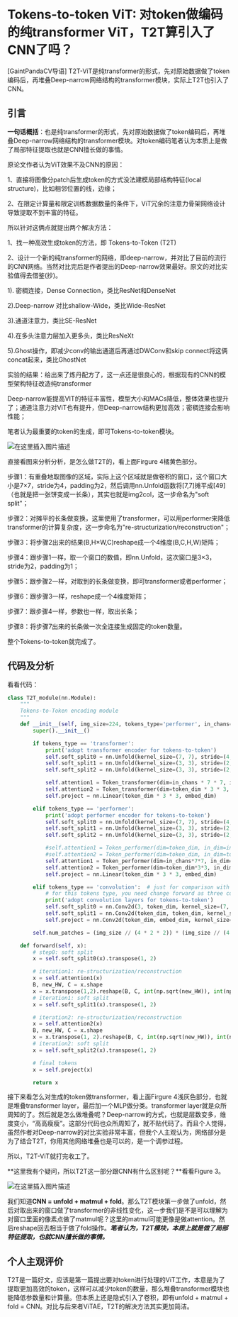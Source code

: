 # Tokens-to-token ViT: 对token做编码的纯transformer ViT，T2T算引入了CNN了吗？

[GaintPandaCV导语] T2T-ViT是纯transformer的形式，先对原始数据做了token编码后，再堆叠Deep-narrow网络结构的transformer模块，实际上T2T也引入了CNN。  

## 引言

**一句话概括**：也是纯transformer的形式，先对原始数据做了token编码后，再堆叠Deep-narrow网络结构的transformer模块。对token编码笔者认为本质上是做了局部特征提取也就是CNN擅长做的事情。   

原论文作者认为ViT效果不及CNN的原因：  

1、直接将图像分patch后生成token的方式没法建模局部结构特征(local structure)，比如相邻位置的线，边缘；  

2、在限定计算量和限定训练数据数量的条件下，ViT冗余的注意力骨架网络设计导致提取不到丰富的特征。   

所以针对这俩点就提出两个解决方法：     

1、找一种高效生成token的方法，即 Tokens-to-Token (T2T)   

2、设计一个新的纯transformer的网络，即deep-narrow，并对比了目前的流行的CNN网络。当然对比完后是作者提出的Deep-narrow效果最好。原文的对比实验值得去借鉴(抄)。     

1). 密稠连接，Dense Connection，类比ResNet和DenseNet

2).Deep-narrow 对比shallow-Wide，类比Wide-ResNet

3).通道注意力，类比SE-ResNet

4).在多头注意力层加入更多头，类比ResNeXt

5).Ghost操作，即减少conv的输出通道后再通过DWConv和skip connect将这俩concat起来，类比GhostNet

实验的结果：给出来了炼丹配方了，这一点还是很良心的，根据现有的CNN的模型架构特征改造纯transformer

Deep-narrow能提高VIT的特征丰富性，模型大小和MACs降低，整体效果也提升了；通道注意力对ViT也有提升，但Deep-narrow结构更加高效；密稠连接会影响性能；  

笔者认为最重要的token的生成，即可Tokens-to-token模块。   

![在这里插入图片描述](https://img-blog.csdnimg.cn/831bc2dbc0894f2398ea560af4c9f283.png?x-oss-process=image/watermark,type_d3F5LXplbmhlaQ,shadow_50,text_Q1NETiBATG9Cb2I=,size_20,color_FFFFFF,t_70,g_se,x_16)



直接看图来分析分析，是怎么做T2T的，看上面Firgure 4橘黄色部分。    

步骤1：有重叠地取图像的区域，实际上这个区域就是做卷积的窗口，这个窗口大小是7×7，stride为4，padding为2，然后调用nn.Unfold函数将[7,7]摊平成[49]（也就是把一张饼变成一长条），其实也就是img2col，这一步命名为"soft split"；   

步骤2：对摊平的长条做变换，这里使用了transformer，可以用performer来降低transformer的计算复杂度，这一步命名为"re-structurization/reconstruction"；   

步骤3：将步骤2出来的结果(B,H×W,C)reshape成一个4维度(B,C,H,W)矩阵；   

步骤4：跟步骤1一样，取一个窗口的数值，即nn.Unfold，这次窗口是3×3，stride为2，padding为1；   

步骤5：跟步骤2一样，对取到的长条做变换，即可transformer或者performer；   

步骤6：跟步骤3一样，reshape成一个4维度矩阵；    

步骤7：跟步骤4一样，参数也一样，取出长条；   

步骤8：将步骤7出来的长条做一次全连接生成固定的token数量。   

整个Tokens-to-token就完成了。   

## 代码及分析

看看代码：

```python
class T2T_module(nn.Module):
    """
    Tokens-to-Token encoding module
    """
    def __init__(self, img_size=224, tokens_type='performer', in_chans=3, embed_dim=768, token_dim=64):
        super().__init__()

        if tokens_type == 'transformer':
            print('adopt transformer encoder for tokens-to-token')
            self.soft_split0 = nn.Unfold(kernel_size=(7, 7), stride=(4, 4), padding=(2, 2))
            self.soft_split1 = nn.Unfold(kernel_size=(3, 3), stride=(2, 2), padding=(1, 1))
            self.soft_split2 = nn.Unfold(kernel_size=(3, 3), stride=(2, 2), padding=(1, 1))

            self.attention1 = Token_transformer(dim=in_chans * 7 * 7, in_dim=token_dim, num_heads=1, mlp_ratio=1.0)
            self.attention2 = Token_transformer(dim=token_dim * 3 * 3, in_dim=token_dim, num_heads=1, mlp_ratio=1.0)
            self.project = nn.Linear(token_dim * 3 * 3, embed_dim)

        elif tokens_type == 'performer':
            print('adopt performer encoder for tokens-to-token')
            self.soft_split0 = nn.Unfold(kernel_size=(7, 7), stride=(4, 4), padding=(2, 2))
            self.soft_split1 = nn.Unfold(kernel_size=(3, 3), stride=(2, 2), padding=(1, 1))
            self.soft_split2 = nn.Unfold(kernel_size=(3, 3), stride=(2, 2), padding=(1, 1))

            #self.attention1 = Token_performer(dim=token_dim, in_dim=in_chans*7*7, kernel_ratio=0.5)
            #self.attention2 = Token_performer(dim=token_dim, in_dim=token_dim*3*3, kernel_ratio=0.5)
            self.attention1 = Token_performer(dim=in_chans*7*7, in_dim=token_dim, kernel_ratio=0.5)
            self.attention2 = Token_performer(dim=token_dim*3*3, in_dim=token_dim, kernel_ratio=0.5)
            self.project = nn.Linear(token_dim * 3 * 3, embed_dim)

        elif tokens_type == 'convolution':  # just for comparison with conolution, not our model
            # for this tokens type, you need change forward as three convolution operation
            print('adopt convolution layers for tokens-to-token')
            self.soft_split0 = nn.Conv2d(3, token_dim, kernel_size=(7, 7), stride=(4, 4), padding=(2, 2))  # the 1st convolution
            self.soft_split1 = nn.Conv2d(token_dim, token_dim, kernel_size=(3, 3), stride=(2, 2), padding=(1, 1)) # the 2nd convolution
            self.project = nn.Conv2d(token_dim, embed_dim, kernel_size=(3, 3), stride=(2, 2), padding=(1, 1)) # the 3rd convolution

        self.num_patches = (img_size // (4 * 2 * 2)) * (img_size // (4 * 2 * 2))  # there are 3 sfot split, stride are 4,2,2 seperately

    def forward(self, x):
        # step0: soft split
        x = self.soft_split0(x).transpose(1, 2)

        # iteration1: re-structurization/reconstruction
        x = self.attention1(x)
        B, new_HW, C = x.shape
        x = x.transpose(1,2).reshape(B, C, int(np.sqrt(new_HW)), int(np.sqrt(new_HW)))
        # iteration1: soft split
        x = self.soft_split1(x).transpose(1, 2)

        # iteration2: re-structurization/reconstruction
        x = self.attention2(x)
        B, new_HW, C = x.shape
        x = x.transpose(1, 2).reshape(B, C, int(np.sqrt(new_HW)), int(np.sqrt(new_HW)))
        # iteration2: soft split
        x = self.soft_split2(x).transpose(1, 2)

        # final tokens
        x = self.project(x)

        return x
```



接下来看怎么对生成的token做transformer，看上面Firgure 4浅灰色部分，也就是堆叠transformer layer，最后加一个MLP做分类。transformer layer就是众所周知的了。然后就是怎么做堆叠呢？Deep-narrow的方式，也就是层数变多，维度变小，“高高瘦瘦”。这部分代码也众所周知了，就不贴代码了。而且个人觉得，虽然作者对Deep-narrow的对比实验非常丰富，但我个人主观认为，网络部分是为了结合T2T，你用其他网络堆叠也是可以的，是一个调参过程。   

所以，T2T-ViT就打完收工了。   

**这里我有个疑问，所以T2T这一部分跟CNN有什么区别呢？**看看Figure 3。   

![在这里插入图片描述](https://img-blog.csdnimg.cn/c7d3cbb2fda746949c83f27d2bde9657.png?x-oss-process=image/watermark,type_d3F5LXplbmhlaQ,shadow_50,text_Q1NETiBATG9Cb2I=,size_20,color_FFFFFF,t_70,g_se,x_16)

我们知道**CNN = unfold + matmul + fold**。那么T2T模块第一步做了unfold，然后对取出来的窗口做了transformer的非线性变化，这一步我们是不是可以理解为对窗口里面的像素点做了matmul呢？这里的matmul可能更像是做attention。然后reshape回去相当于做了fold操作。***笔者认为，T2T模块，本质上就是做了局部特征提取，也就CNN擅长做的事情。***    

## 个人主观评价

T2T是一篇好文，应该是第一篇提出要对token进行处理的ViT工作，本意是为了提取更加高效的token，这样可以减少token的数量，那么堆叠transformer模块也能降低参数量和计算量。但本质上还是隐式引入了卷积，即有unfold + matmul + fold = CNN。对比与后来者ViTAE，T2T的解决方法其实更加简洁。